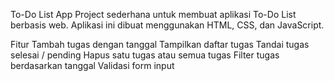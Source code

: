 To-Do List App
Project sederhana untuk membuat aplikasi To-Do List berbasis web.
Aplikasi ini dibuat menggunakan HTML, CSS, dan JavaScript.

Fitur
Tambah tugas dengan tanggal
Tampilkan daftar tugas
Tandai tugas selesai / pending
Hapus satu tugas atau semua tugas
Filter tugas berdasarkan tanggal
Validasi form input
